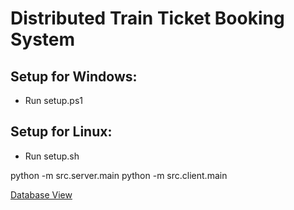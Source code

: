 # Distributed Train Ticket Booking System

## Setup for Windows:
- Run setup.ps1
## Setup for Linux:
- Run setup.sh

python -m src.server.main
python -m src.client.main

[Database View](https://sqliteviewer.app/)